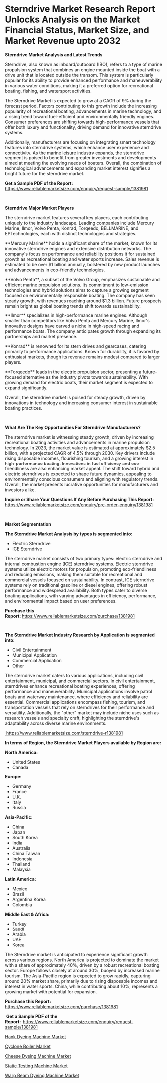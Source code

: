 <p><h1>Sterndrive Market Research Report Unlocks Analysis on the Market Financial Status, Market Size, and Market Revenue upto 2032</h1></p><p><strong>Sterndrive Market Analysis and Latest Trends</strong></p>
<p><p>Sterndrive, also known as inboard/outboard (IBO), refers to a type of marine propulsion system that combines an engine mounted inside the boat with a drive unit that is located outside the transom. This system is particularly popular for its ability to provide enhanced performance and maneuverability in various water conditions, making it a preferred option for recreational boating, fishing, and watersport activities.</p><p>The Sterndrive Market is expected to grow at a CAGR of 9% during the forecast period. Factors contributing to this growth include the increasing popularity of recreational boating, advancements in marine technology, and a rising trend toward fuel-efficient and environmentally friendly engines. Consumer preferences are shifting towards high-performance vessels that offer both luxury and functionality, driving demand for innovative sterndrive systems.</p><p>Additionally, manufacturers are focusing on integrating smart technology features into sterndrive systems, which enhance user experience and connectivity. As the marine leisure industry expands, the sterndrive segment is poised to benefit from greater investments and developments aimed at meeting the evolving needs of boaters. Overall, the combination of technological advancements and expanding market interest signifies a bright future for the sterndrive market.</p></p>
<p><strong>Get a Sample PDF of the Report:&nbsp;</strong> <a href="https://www.reliablemarketsize.com/enquiry/request-sample/1381981?utm_campaign=2041&utm_medium=2&utm_source=Github&utm_content=ia&utm_term=11042025&utm_id=sterndrive">https://www.reliablemarketsize.com/enquiry/request-sample/1381981</a></p>
<p>&nbsp;</p>
<p><strong>Sterndrive Major Market Players</strong></p>
<p><p>The sterndrive market features several key players, each contributing uniquely to the industry landscape. Leading companies include Mercury Marine, Ilmor, Volvo Penta, Konrad, Torqeedo, BELLMARINE, and EPTechnologies, each with distinct technologies and strategies.</p><p>**Mercury Marine** holds a significant share of the market, known for its innovative sterndrive engines and extensive distribution networks. The company's focus on performance and reliability positions it for sustained growth as recreational boating and water sports increase. Sales revenue is estimated to be over $1 billion annually, bolstered by new product launches and advancements in eco-friendly technologies.</p><p>**Volvo Penta**, a subset of the Volvo Group, emphasizes sustainable and efficient marine propulsion solutions. Its commitment to low-emission technologies and hybrid solutions aims to capture a growing segment focused on environmentally responsible boating. The company has seen steady growth, with revenues reaching around $1.3 billion. Future prospects remain bright as global boating trends shift towards sustainability.</p><p>**Ilmor** specializes in high-performance marine engines. Although smaller than competitors like Volvo Penta and Mercury Marine, Ilmor's innovative designs have carved a niche in high-speed racing and performance boats. The company anticipates growth through expanding its partnerships and market presence.</p><p>**Konrad** is renowned for its stern drives and gearcases, catering primarily to performance applications. Known for durability, it is favored by enthusiast markets, though its revenue remains modest compared to larger players.</p><p>**Torqeedo** leads in the electric propulsion sector, presenting a future-focused alternative as the industry pivots towards sustainability. With growing demand for electric boats, their market segment is expected to expand significantly.</p><p>Overall, the sterndrive market is poised for steady growth, driven by innovations in technology and increasing consumer interest in sustainable boating practices.</p></p>
<p>&nbsp;</p>
<p><strong>What Are The Key Opportunities For Sterndrive Manufacturers?</strong></p>
<p><p>The sterndrive market is witnessing steady growth, driven by increasing recreational boating activities and advancements in marine propulsion technology. In 2023, the market value is estimated at approximately $2.5 billion, with a projected CAGR of 4.5% through 2030. Key drivers include rising disposable incomes, flourishing tourism, and a growing interest in high-performance boating. Innovations in fuel efficiency and eco-friendliness are also enhancing market appeal. The shift toward hybrid and electric sterndrives is expected to shape future dynamics, appealing to environmentally conscious consumers and aligning with regulatory trends. Overall, the market presents lucrative opportunities for manufacturers and investors alike.</p></p>
<p><strong>Inquire or Share Your Questions If Any Before Purchasing This Report:</strong> <a href="https://www.reliablemarketsize.com/enquiry/pre-order-enquiry/1381981?utm_campaign=2041&utm_medium=2&utm_source=Github&utm_content=ia&utm_term=11042025&utm_id=sterndrive">https://www.reliablemarketsize.com/enquiry/pre-order-enquiry/1381981</a></p>
<p>&nbsp;</p>
<p><strong>Market Segmentation</strong></p>
<p><strong>The Sterndrive Market Analysis by types is segmented into:</strong></p>
<p><ul><li>Electric Sterndrive</li><li>ICE Sterndrive</li></ul></p>
<p><p>The sterndrive market consists of two primary types: electric sterndrive and internal combustion engine (ICE) sterndrive systems. Electric sterndrive systems utilize electric motors for propulsion, promoting eco-friendliness and reducing emissions, making them suitable for recreational and commercial vessels focused on sustainability. In contrast, ICE sterndrive systems rely on traditional gasoline or diesel engines, offering robust performance and widespread availability. Both types cater to diverse boating applications, with varying advantages in efficiency, performance, and environmental impact based on user preferences.</p></p>
<p><strong>Purchase this Report:&nbsp;</strong><a href="https://www.reliablemarketsize.com/purchase/1381981?utm_campaign=2041&utm_medium=2&utm_source=Github&utm_content=ia&utm_term=11042025&utm_id=sterndrive">https://www.reliablemarketsize.com/purchase/1381981</a></p>
<p>&nbsp;</p>
<p><strong>The Sterndrive Market Industry Research by Application is segmented into:</strong></p>
<p><ul><li>Civil Entertainment</li><li>Municipal Application</li><li>Commercial Application</li><li>Other</li></ul></p>
<p><p>The sterndrive market caters to various applications, including civil entertainment, municipal, and commercial sectors. In civil entertainment, sterndrives enhance recreational boating experiences, offering performance and maneuverability. Municipal applications involve patrol boats and waterway maintenance, where efficiency and reliability are essential. Commercial applications encompass fishing, tourism, and transportation vessels that rely on sterndrives for their performance and versatility. Additionally, the "other" market may include niche uses such as research vessels and specialty craft, highlighting the sterndrive's adaptability across diverse marine environments.</p></p>
<p><a href="https://www.reliablemarketsize.com/sterndrive-r1381981?utm_campaign=2041&utm_medium=2&utm_source=Github&utm_content=ia&utm_term=11042025&utm_id=sterndrive">&nbsp;https://www.reliablemarketsize.com/sterndrive-r1381981</a></p>
<p><strong>In terms of Region, the Sterndrive Market Players available by Region are:</strong></p>
<p>
    <p> <strong> North America: </strong>
        <ul>
            <li>United States</li>
            <li>Canada</li>
        </ul>
        </p> 
    <p> <strong> Europe: </strong>
        <ul>
            <li>Germany</li>
            <li>France</li>
            <li>U.K.</li>
            <li>Italy</li>
            <li>Russia</li>
        </ul>
        </p> 
    <p> <strong> Asia-Pacific: </strong>
        <ul>
            <li>China</li>
            <li>Japan</li>
            <li>South Korea</li>
            <li>India</li>
            <li>Australia</li>
            <li>China Taiwan</li>
            <li>Indonesia</li>
            <li>Thailand</li>
            <li>Malaysia</li>
        </ul>
        </p> 
    <p> <strong> Latin America: </strong>
        <ul>
            <li>Mexico</li>
            <li>Brazil</li>
            <li>Argentina Korea</li>
            <li>Colombia</li>
        </ul>
        </p> 
    <p> <strong> Middle East & Africa: </strong>
        <ul>
            <li>Turkey</li>
            <li>Saudi</li>
            <li>Arabia</li>
            <li>UAE</li>
            <li>Korea</li>
        </ul>
    </p>
    </p>
<p><p>The Sterndrive market is anticipated to experience significant growth across various regions. North America is projected to dominate the market with a share of approximately 40%, driven by a robust recreational boating sector. Europe follows closely at around 30%, buoyed by increased marine tourism. The Asia-Pacific region is expected to grow rapidly, capturing around 20% market share, primarily due to rising disposable incomes and interest in water sports. China, while contributing about 10%, represents a growing market with potential for expansion.</p></p>
<p><strong>Purchase this Report: </strong><a href="https://www.reliablemarketsize.com/purchase/1381981?utm_campaign=2041&utm_medium=2&utm_source=Github&utm_content=ia&utm_term=11042025&utm_id=sterndrive">https://www.reliablemarketsize.com/purchase/1381981</a></p>
<p>&nbsp;<strong>Get a Sample PDF of the Report:&nbsp;&nbsp;</strong><a href="https://www.reliablemarketsize.com/enquiry/request-sample/1381981?utm_campaign=2041&utm_medium=2&utm_source=Github&utm_content=ia&utm_term=11042025&utm_id=sterndrive">https://www.reliablemarketsize.com/enquiry/request-sample/1381981</a></p>
<p><strong></strong></p>
<p><p><a href="https://github.com/sirayedantte/Market-Research-Report-List-1/blob/main/hank-dyeing-machine-market.md?utm_campaign=2041&utm_medium=2&utm_source=Github&utm_content=ia&utm_term=11042025&utm_id=sterndrive">Hank Dyeing Machine Market</a></p><p><a href="https://github.com/debowflaggqw/Market-Research-Report-List-1/blob/main/cyclone-boiler-market.md?utm_campaign=2041&utm_medium=2&utm_source=Github&utm_content=ia&utm_term=11042025&utm_id=sterndrive">Cyclone Boiler Market</a></p><p><a href="https://github.com/biyajausenik/Market-Research-Report-List-1/blob/main/cheese-dyeing-machine-market.md?utm_campaign=2041&utm_medium=2&utm_source=Github&utm_content=ia&utm_term=11042025&utm_id=sterndrive">Cheese Dyeing Machine Market</a></p><p><a href="https://github.com/momossidram/Market-Research-Report-List-1/blob/main/static-testing-machine-market.md?utm_campaign=2041&utm_medium=2&utm_source=Github&utm_content=ia&utm_term=11042025&utm_id=sterndrive">Static Testing Machine Market</a></p><p><a href="https://github.com/herakterroem/Market-Research-Report-List-1/blob/main/warp-beam-dyeing-machine-market.md?utm_campaign=2041&utm_medium=2&utm_source=Github&utm_content=ia&utm_term=11042025&utm_id=sterndrive">Warp Beam Dyeing Machine Market</a></p></p>